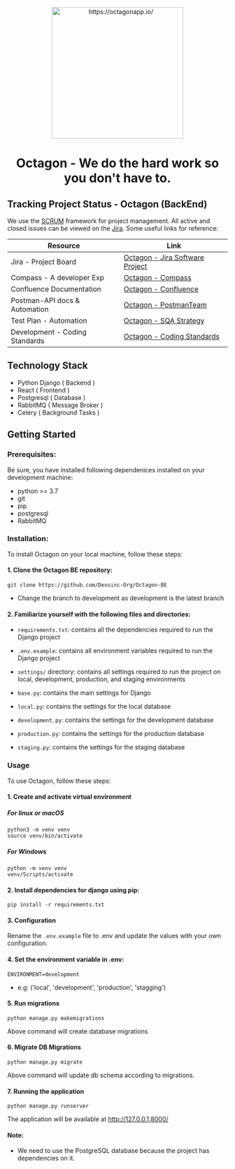 <p align="center">
    <img width="300" src="https://user-images.githubusercontent.com/85288256/220799197-734504e0-81b7-4b0c-bd49-2225161e0045.png" alt="https://octagonapp.io/">
    </p>

<h1 align="center">
Octagon - We do the hard work so you don't have to.
  </h1>

## Tracking Project Status - Octagon (BackEnd)

We use the [SCRUM](https://www.scrum.org/resources/what-is-scrum) framework for project management.
All active and closed issues can be viewed on the [Jira](https://www.atlassian.com/software/jira). Some useful links for reference:

| Resource                       | Link                                                                                                              |
| ------------------------------ | ----------------------------------------------------------------------------------------------------------------- |
| Jira - Project Board           | [Octagon - Jira Software Project](https://devsinc.atlassian.net/jira/software/projects/OC/boards/22)              |
| Compass - A developer Exp      | [Octagon - Compass](https://devsinc.atlassian.net/compass/component/b4c343cc-e008-4417-963d-a071155335cb)         |
| Confluence Documentation       | [Octagon - Confluence](https://devsinc.atlassian.net/wiki/spaces/OC/overview)                                     |
| Postman-API docs & Automation  | [Octagon - PostmanTeam](https://octagonapp.postman.co/)                                                           |
| Test Plan - Automation         | [Octagon - SQA Strategy](https://devsinc.atlassian.net/wiki/spaces/OC/pages/699367438/Octagon+-+Testing+Strategy) |
| Development - Coding Standards | [Octagon - Coding Standards](https://devsinc.atlassian.net/wiki/spaces/OC/pages/687276056/Standards)              |


## Technology Stack
 -  Python Django ( Backend )
 -  React ( Frontend )
 -  Postgresql ( Database )
 -  RabbitMQ ( Message Broker )
 -  Celery ( Background Tasks )


## Getting Started

### Prerequisites:

Be sure, you have installed following dependenices installed on your development machine:

- python >= 3.7
- git
- pip
- postgresql
- RabbitMQ

### Installation:

To install Octagon on your local machine, follow these steps:

#### 1. Clone the Octagon BE repository:

    git clone https://github.com/Devsinc-Org/Octagon-BE

- Change the branch to development as development is the latest branch

#### 2. Familiarize yourself with the following files and directories:

- `requirements.txt`: contains all the dependencies required to run the Django project
- `.env.example`: contains all environment variables required to run the Django project

- `settings/` directory: contains all settings required to run the project on local, development, production, and staging environments

- `base.py`: contains the main settings for Django
- `local.py`: contains the settings for the local database
- `development.py`: contains the settings for the development database
- `production.py`: contains the settings for the production database
- `staging.py`: contains the settings for the staging database

### Usage

To use Octagon, follow these steps:

#### 1. Create and activate virtual environment

##### For linux or macOS

    python3 -m venv venv
    source venv/bin/activate

##### For Windows

    python -m venv venv
    venv/Scripts/activate

#### 2. Install dependencies for django using pip:

    pip install -r requirements.txt

#### 3. Configuration

Rename the `.env.example` file to .env and update the values with your own configuration.

#### 4. Set the environment variable in .env:

    ENVIRONMENT=development

- e.g: ('local', 'development', 'production', 'stagging')

#### 5. Run migrations

    python manage.py makemigrations

Above command will create database migrations

#### 6. Migrate DB Migrations

    python manage.py migrate

Above command will update db schema according to migrations.

#### 7. Running the application

    python manage.py runserver

The application will be available at http://127.0.0.1:8000/

#### Note:

- We need to use the PostgreSQL database because the project has dependencies on it.
